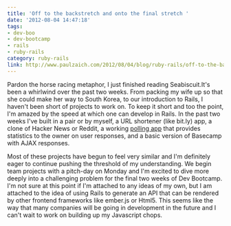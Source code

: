 ```yaml
---
title: 'Off to the backstretch and onto the final stretch '
date: '2012-08-04 14:47:18'
tags:
- dev-boo
- dev-bootcamp
- rails
- ruby-rails
category: ruby-rails
link: http://www.paulzaich.com/2012/08/04/blog/ruby-rails/off-to-the-backstretch-and-onto-the-final-stretch/
---
```


Pardon the horse racing metaphor, I just finished reading
Seabiscuit.It's been a whirlwind over the past two weeks. From packing my wife up so that she could make her way to South Korea, to our introduction to Rails, I haven't been short of projects to work on. To keep it short and too the point, I'm amazed by the speed at which one can develop in Rails. In the past two weeks I've built in a pair or by myself, a URL shortener (like bit.ly) app, a clone of Hacker News or Reddit, a working
[polling app](http://pullster.herokuapp.com/) that provides statistics to the owner on user responses, and a basic version of Basecamp with AJAX responses.

Most of these projects have begun to feel very similar and I'm definitely eager to continue pushing the threshold of my understanding. We begin team projects with a pitch-day on Monday and I'm excited to dive more deeply into a challenging problem for the final two weeks of Dev Bootcamp. I'm not sure at this point if I'm attached to any ideas of my own, but I am attached to the idea of using Rails to generate an API that can be rendered by other frontend frameworks like ember.js or Html5. This seems like the way that many companies will be going in development in the future and I can't wait to work on building up my Javascript chops.
